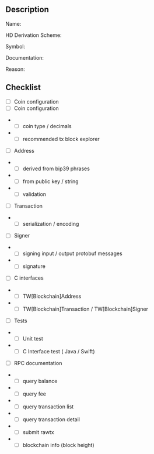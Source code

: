 <!--- Thank you for requesting new blockchain support -->

<!--- Before submitting please check to see if this coin was already requested -->

<!--- Provide as many relevant details about the coin -->
## Description

<!-- Coin Name and official website e.g. [Bitcoin](https://bitcoin.org) -->
Name:
<!-- HD Derivation Scheme e.g. BIP44 / 0 -->
HD Derivation Scheme:
<!-- Symbol e.g. BTC -->
Symbol:
<!-- Documentation (Address / Transaction signing etc) and reference implementation links -->
Documentation:
<!-- Why we should support it? -->
Reason:

## Checklist

<!-- Sample Checklist -->

- [ ] Coin configuration
- [ ] Coin configuration
- - [ ] coin type / decimals
- - [ ] recommended tx block explorer
- [ ] Address
- - [ ] derived from bip39 phrases
- - [ ] from public key / string
- - [ ] validation
- [ ] Transaction
- - [ ] serialization / encoding
- [ ] Signer
- - [ ] signing input / output protobuf messages
- - [ ] signature
- [ ] C interfaces
- - [ ] TW[Blockchain]Address
- - [ ] TW[Blockchain]Transaction / TW[Blockchain]Signer
- [ ] Tests
- - [ ] Unit test
- - [ ] C Interface test ( Java / Swift)
- [ ] RPC documentation
- - [ ] query balance
- - [ ] query fee
- - [ ] query transaction list
- - [ ] query transaction detail
- - [ ] submit rawtx
- - [ ] blockchain info (block height)
